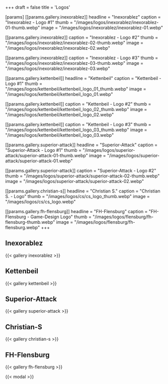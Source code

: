 +++
draft = false
title = 'Logos'

[params]
[[params.gallery.inexorablez]]
headline = "Inexorablez"
caption = "Inexorablez - Logo #1"
thumb = "/images/logos/inexorablez/inexorablez-01-thumb.webp"
image = "/images/logos/inexorablez/inexorablez-01.webp"

[[params.gallery.inexorablez]]
caption = "Inexorablez - Logo #2"
thumb = "/images/logos/inexorablez/inexorablez-02-thumb.webp"
image = "/images/logos/inexorablez/inexorablez-02.webp"

[[params.gallery.inexorablez]]
caption = "Inexorablez - Logo #3"
thumb = "/images/logos/inexorablez/inexorablez-03-thumb.webp"
image = "/images/logos/inexorablez/inexorablez-03.webp"



[[params.gallery.kettenbeil]]
headline = "Kettenbeil"
caption = "Kettenbeil - Logo #1"
thumb = "/images/logos/kettenbeil/kettenbeil_logo_01_thumb.webp"
image = "/images/logos/kettenbeil/kettenbeil_logo_01.webp"

[[params.gallery.kettenbeil]]
caption = "Kettenbeil - Logo #2"
thumb = "/images/logos/kettenbeil/kettenbeil_logo_02_thumb.webp"
image = "/images/logos/kettenbeil/kettenbeil_logo_02.webp"

[[params.gallery.kettenbeil]]
caption = "Kettenbeil - Logo #3"
thumb = "/images/logos/kettenbeil/kettenbeil_logo_03_thumb.webp"
image = "/images/logos/kettenbeil/kettenbeil_logo_03.webp"



[[params.gallery.superior-attack]]
headline = "Superior-Attack"
caption = "Superior-Attack - Logo #1"
thumb = "/images/logos/superior-attack/superior-attack-01-thumb.webp"
image = "/images/logos/superior-attack/superior-attack-01.webp"

[[params.gallery.superior-attack]]
caption = "Superior-Attack - Logo #2"
thumb = "/images/logos/superior-attack/superior-attack-02-thumb.webp"
image = "/images/logos/superior-attack/superior-attack-02.webp"



[[params.gallery.christian-s]]
headline = "Christian S."
caption = "Christian S. - Logo"
thumb = "/images/logos/cs/cs_logo_thumb.webp"
image = "/images/logos/cs/cs_logo.webp"



[[params.gallery.fh-flensburg]]
headline = "FH-Flensburg"
caption = "FH-Flensburg - Game-Design Logo"
thumb = "/images/logos/flensburg/fh-flensburg-thumb.webp"
image = "/images/logos/flensburg/fh-flensburg.webp"
+++


## Inexorablez
{{< gallery inexorablez >}}


## Kettenbeil
{{< gallery kettenbeil >}}


## Superior-Attack
{{< gallery superior-attack >}}


## Christian-S
{{< gallery christian-s >}}


## FH-Flensburg
{{< gallery fh-flensburg >}}

{{< modal >}}